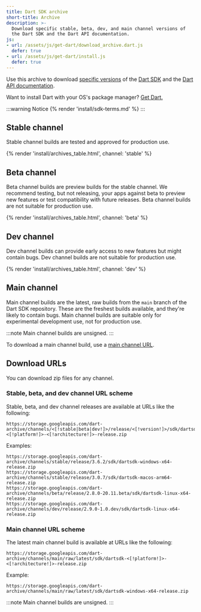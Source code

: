```yaml
---
title: Dart SDK archive
short-title: Archive
description: >-
  Download specific stable, beta, dev, and main channel versions of
  the Dart SDK and the Dart API documentation.
js:
- url: /assets/js/get-dart/download_archive.dart.js
  defer: true
- url: /assets/js/get-dart/install.js
  defer: true
---
```


Use this archive to download
[specific versions](/get-dart#release-channels) of the
[Dart SDK](/tools/sdk) and the [Dart API documentation]({{site.dart-api}}).

Want to install Dart with your OS's package manager?
[Get Dart.](/get-dart)

:::warning Notice
{% render 'install/sdk-terms.md' %}
:::

## Stable channel

Stable channel builds are tested and approved for production use.

{% render 'install/archives_table.html', channel: 'stable' %}

## Beta channel

Beta channel builds are preview builds for the stable channel.
We recommend testing, but not releasing, your apps against beta
to preview new features or test compatibility with future releases.
Beta channel builds are not suitable for production use.

{% render 'install/archives_table.html', channel: 'beta' %}

## Dev channel

Dev channel builds can provide early access
to new features but might contain bugs.
Dev channel builds are not suitable for production use.

{% render 'install/archives_table.html', channel: 'dev' %}

## Main channel

Main channel builds are the latest, raw builds from
the `main` branch of the Dart SDK repository.
These are the freshest builds available,
and they're likely to contain bugs.
Main channel builds are suitable only for
experimental development use, not for production use.

:::note
Main channel builds are unsigned.
:::

To download a main channel build, use a
[main channel URL](#main-channel-url-scheme).

## Download URLs

You can download zip files for any channel.

### Stable, beta, and dev channel URL scheme

Stable, beta, and dev channel releases
are available at URLs like the following:

```plaintext
https://storage.googleapis.com/dart-archive/channels/<[!stable|beta|dev!]>/release/<[!version!]>/sdk/dartsdk-<[!platform!]>-<[!architecture!]>-release.zip
```

Examples:

```plaintext
https://storage.googleapis.com/dart-archive/channels/stable/release/3.6.2/sdk/dartsdk-windows-x64-release.zip
https://storage.googleapis.com/dart-archive/channels/stable/release/3.0.7/sdk/dartsdk-macos-arm64-release.zip
https://storage.googleapis.com/dart-archive/channels/beta/release/2.8.0-20.11.beta/sdk/dartsdk-linux-x64-release.zip
https://storage.googleapis.com/dart-archive/channels/dev/release/2.9.0-1.0.dev/sdk/dartsdk-linux-x64-release.zip
```

### Main channel URL scheme

The latest main channel build
is available at URLs like the following:

```plaintext
https://storage.googleapis.com/dart-archive/channels/main/raw/latest/sdk/dartsdk-<[!platform!]>-<[!architecture!]>-release.zip
```

Example:

```plaintext
https://storage.googleapis.com/dart-archive/channels/main/raw/latest/sdk/dartsdk-windows-x64-release.zip
```

:::note
Main channel builds are unsigned.
:::
